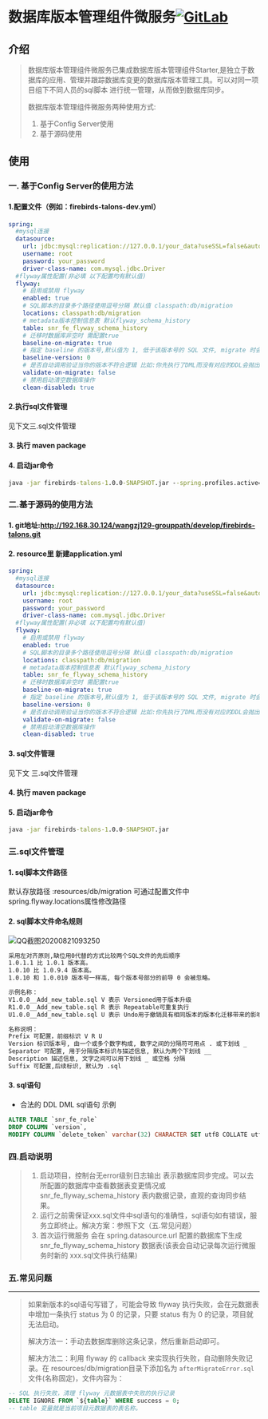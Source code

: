 # 数据库版本管理组件微服务[![GitLab](http://192.168.30.124/assets/favicon-7901bd695fb93edb07975966062049829afb56cf11511236e61bcf425070e36e.png)](http://192.168.30.124/wangzj129-grouppath/develop/firebirds-talons.git)


## 介绍

> 数据库版本管理组件微服务已集成数据库版本管理组件Starter,是独立于数据库的应用、管理并跟踪数据库变更的数据库版本管理工具。可以对同一项目组下不同人员的sql脚本 进行统一管理，从而做到数据库同步。
>
> 数据库版本管理组件微服务两种使用方式:
>
> 1. 基于Config Server使用
> 2. 基于源码使用


## 使用

### 一. 基于Config Server的使用方法

#### 1.配置文件（例如：firebirds-talons-dev.yml）

```yaml
spring:
  #mysql连接
  datasource: 
    url: jdbc:mysql:replication://127.0.0.1/your_data?useSSL=false&autoReconnect=true&useUnicode=true&characterEncoding=utf-8&zeroDateTimeBehavior=convertToNull&transformedBitIsBoolean=true
    username: root
    password: your_password
    driver-class-name: com.mysql.jdbc.Driver
  #flyway属性配置(非必填 以下配置均有默认值)  
  flyway: 
    # 启用或禁用 flyway
    enabled: true
    # SQL脚本的目录多个路径使用逗号分隔 默认值 classpath:db/migration
    locations: classpath:db/migration
    # metadata版本控制信息表 默认flyway_schema_history
    table: snr_fe_flyway_schema_history
    # 迁移时数据库非空时 需配置true
    baseline-on-migrate: true
    # 指定 baseline 的版本号,默认值为 1, 低于该版本号的 SQL 文件, migrate 时会被忽略
    baseline-version: 0
    # 是否自动调用验证当你的版本不符合逻辑 比如:你先执行了DML而没有对应的DDL会抛出异常
    validate-on-migrate: false
    # 禁用启动清空数据库操作
    clean-disabled: true
```

#### 2.执行sql文件管理 
见下文三.sql文件管理

#### 3. 执行 maven package

#### 4. 启动jar命令

```cmd
java -jar firebirds-talons-1.0.0-SNAPSHOT.jar --spring.profiles.active=dev 
```

### 二.基于源码的使用方法

#### 1. git地址:http://192.168.30.124/wangzj129-grouppath/develop/firebirds-talons.git

#### 2. resource里 新建application.yml
```yaml
spring:
  #mysql连接
  datasource: 
    url: jdbc:mysql:replication://127.0.0.1/your_data?useSSL=false&autoReconnect=true&useUnicode=true&characterEncoding=utf-8&zeroDateTimeBehavior=convertToNull&transformedBitIsBoolean=true
    username: root
    password: your_password
    driver-class-name: com.mysql.jdbc.Driver
  #flyway属性配置(非必填 以下配置均有默认值)
  flyway: 
    # 启用或禁用 flyway
    enabled: true
    # SQL脚本的目录多个路径使用逗号分隔 默认值 classpath:db/migration
    locations: classpath:db/migration
    # metadata版本控制信息表 默认flyway_schema_history
    table: snr_fe_flyway_schema_history
    # 迁移时数据库非空时 需配置true
    baseline-on-migrate: true
    # 指定 baseline 的版本号,默认值为 1, 低于该版本号的 SQL 文件, migrate 时会被忽略
    baseline-version: 0
    # 是否自动调用验证当你的版本不符合逻辑 比如:你先执行了DML而没有对应的DDL会抛出异常
    validate-on-migrate: false
    # 禁用启动清空数据库操作
    clean-disabled: true
```

#### 3. sql文件管理
见下文 三.sql文件管理

#### 4. 执行 maven package

#### 5. 启动jar命令

```cmd
java -jar firebirds-talons-1.0.0-SNAPSHOT.jar
```

### 三.sql文件管理

#### 1. sql脚本文件路径
默认存放路径 :resources/db/migration
可通过配置文件中spring.flyway.locations属性修改路径

#### 2. sql脚本文件命名规则

![QQ截图20200821093250](C:\Users\Administrator\Desktop\QQ截图20200821093250.png)

```txt
采用左对齐原则,缺位用0代替的方式比较两个SQL文件的先后顺序
1.0.1.1 比 1.0.1 版本高。
1.0.10 比 1.0.9.4 版本高。
1.0.10 和 1.0.010 版本号一样高, 每个版本号部分的前导 0 会被忽略。

示例名称：
V1.0.0__Add_new_table.sql V 表示 Versioned用于版本升级
R1.0.0__Add_new_table.sql R 表示 Repeatable可重复执行
U1.0.0__Add_new_table.sql U 表示 Undo用于撤销具有相同版本的版本化迁移带来的影响

名称说明：
Prefix 可配置，前缀标识 V R U
Version 标识版本号, 由一个或多个数字构成, 数字之间的分隔符可用点 . 或下划线 _
Separator 可配置, 用于分隔版本标识与描述信息, 默认为两个下划线 __
Description 描述信息, 文字之间可以用下划线 _ 或空格 分隔
Suffix 可配置,后续标识, 默认为 .sql
```

#### 3. sql语句

- 合法的 DDL DML sql语句 示例

```sql
ALTER TABLE `snr_fe_role` 
DROP COLUMN `version`,
MODIFY COLUMN `delete_token` varchar(32) CHARACTER SET utf8 COLLATE utf8_general_ci NULL DEFAULT '1' COMMENT;
```

### 四.启动说明

> 1. 启动项目，控制台无error级别日志输出 表示数据库同步完成。可以去所配置的数据库中查看数据表变更情况或 snr_fe_flyway_schema_history 表内数据记录，直观的查询同步结果。
> 2. 运行之前需保证xxx.sql文件中sql语句的准确性，sql语句如有错误，服务立即终止。解决方案：参照下文（五.常见问题）
> 3. 首次运行微服务 会在 spring.datasource.url 配置的数据库下生成 snr_fe_flyway_schema_history 数据表(该表会自动记录每次运行微服务时新的 xxx.sql文件执行结果)

### 五.常见问题

------

> 如果新版本的sql语句写错了，可能会导致 flyway 执行失败，会在元数据表中增加一条执行 status 为 0 的记录，只要 status 有为 0 的记录，项目就无法启动。
>
> 解决方法一：手动去数据库删除这条记录，然后重新启动即可。
>
> 解决方法二：利用 flyway 的 callback 来实现执行失败，自动删除失败记录。在 resources/db/migration目录下添加名为 `afterMigrateError.sql`文件(名称固定)，文件内容为：
>

```sql
-- SQL 执行失败，清理 flyway 元数据表中失败的执行记录
DELETE IGNORE FROM `${table}` WHERE success = 0;
-- table 变量就是当前项目元数据表的表名称。
```

